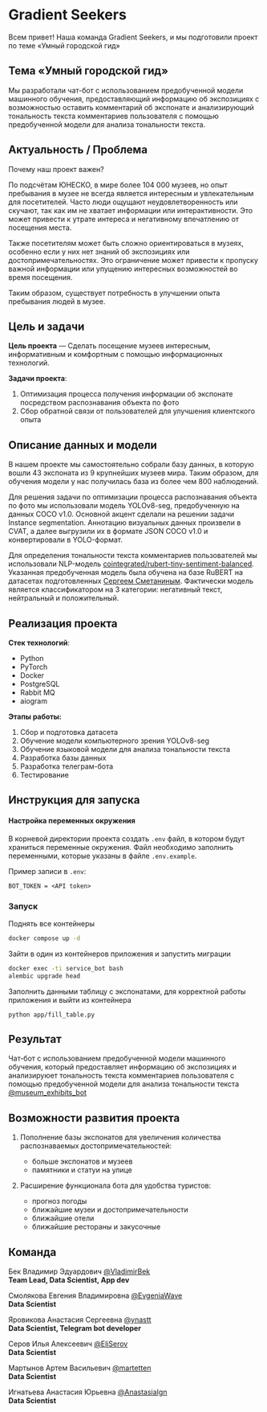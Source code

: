 # Gradient Seekers
Всем привет! Наша команда Gradient Seekers, и мы подготовили проект по теме «Умный городской гид»

## Тема «Умный городской гид»
Мы разработали чат-бот с использованием предобученной модели машинного обучения, предоставляющий информацию об экспозициях с возможностью оставить комментарий об экспонате и анализирующий тональность текста комментариев пользователя с помощью предобученной модели для анализа тональности текста.

## Актуальность / Проблема
Почему наш проект важен?

По подсчётам ЮНЕСКО, в мире более 104 000 музеев, но опыт пребывания в музее не всегда является интересным и увлекательным для посетителей. Часто люди ощущают неудовлетворенность или скучают, так как им не хватает информации или интерактивности. Это может привести к утрате интереса и негативному впечатлению от посещения места.  

Также посетителям может быть сложно ориентироваться в музеях, особенно если у них нет знаний об экспозициях или достопримечательностях. Это ограничение может привести к пропуску важной информации или упущению интересных возможностей во время посещения.  

Таким образом, существует потребность в улучшении опыта пребывания людей в музее.

## Цель и задачи
**Цель проекта** — Сделать посещение музеев интересным, информативным и комфортным с помощью информационных технологий.  

**Задачи проекта**:   
1. Оптимизация процесса получения информации об экспонате посредством распознавания объекта по фото  
2. Сбор обратной связи от пользователей для улучшения клиентского опыта

## Описание данных и модели 
В нашем проекте мы самостоятельно собрали базу данных, в которую вошли 43 экспоната из 9 крупнейших музеев мира. Таким образом, для обучения модели у нас получилась база из более чем 800 наблюдений.  

Для решения задачи по оптимизации процесса распознавания объекта по фото мы использовали модель YOLOv8-seg, предобученную на данных COCO v1.0. Основной акцент сделали на решении задачи Instance segmentation. Аннотацию визуальных данных произвели в CVAT, а далее выгрузили их в формате JSON COCO v1.0 и конвертировали в YOLO-формат.

Для определения тональности текста комментариев пользователей мы использовали NLP-модель [cointegrated/rubert-tiny-sentiment-balanced](https://huggingface.co/cointegrated/rubert-tiny-sentiment-balanced).
Указанная предобученная модель была обучена на базе RuBERT на датасетах подготовленных [Сергеем Сметаниным](https://github.com/sismetanin/sentiment-analysis-in-russian). Фактически
модель является классификатором на 3 категории: негативный текст, нейтральный и положительный.

## Реализация проекта
**Стек технологий**:  
- Python
- PyTorch
- Docker
- PostgreSQL
- Rabbit MQ
- aiogram


**Этапы работы:**
1. Сбор и подготовка датасета
2. Обучение модели компьютерного зрения YOLOv8-seg
3. Обучение языковой модели для анализа тональности текста
4. Разработка базы данных
5. Разработка телеграм-бота
6. Тестирование

## Инструкция для запуска

#### Настройка переменных окружения
В корневой директории проекта создать ```.env``` файл, в котором будут храниться переменные окружения. Файл необходимо заполнить переменными, которые указаны в файле ```.env.example```.  

Пример записи в ```.env```:  
```text
BOT_TOKEN = <API token>
```

### Запуск
Поднять все контейнеры
```bash
docker compose up -d
```
Зайти в один из контейнеров приложения и запустить миграции
```bash
docker exec -ti service_bot bash
alembic upgrade head
```
Заполнить данными таблицу с экспонатами, для корректной работы приложения и выйти из контейнера
```
python app/fill_table.py
```

## Результат
Чат-бот с использованием предобученной модели машинного обучения, который предоставляет информацию об экспозициях и анализируюет тональность текста комментариев пользователя с помощью предобученной модели для анализа тональности текста  
[@museum_exhibits_bot](https://t.me/museum_exhibits_bot)

## Возможности развития проекта
1. Пополнение базы экспонатов для увеличения количества распознаваемых достопримечательностей:
    - больше экспонатов и музеев
    - памятники и статуи на улице

2. Расширение функционала бота для удобства туристов:
    - прогноз погоды
    - ближайшие музеи и достопримечательности
    - ближайшие отели
    - ближайшие рестораны и закусочные


## Команда

Бек Владимир Эдуардович  [@VladimirBek](https://github.com/VladimirBek)  
**Team Lead, Data Scientist, App dev** 

Смолякова Евгения Владимировна [@EvgeniaWave](https://github.com/EvgeniaWave)  
**Data Scientist**  

Яровикова Анастасия Сергеевна  [@ynastt](https://github.com/ynastt)  
**Data Scientist, Telegram bot developer**  

Серов Илья Алексеевич  [@EliSerov](https://github.com/EliSerov)  
**Data Scientist**   

Мартынов Артем Васильевич [@martetten](https://github.com/martetten)  
**Data Scientist**  

Игнатьева Анастасия Юрьевна [@AnastasiaIgn](https://github.com/AnastasiaIgn)  
**Data Scientist**  

